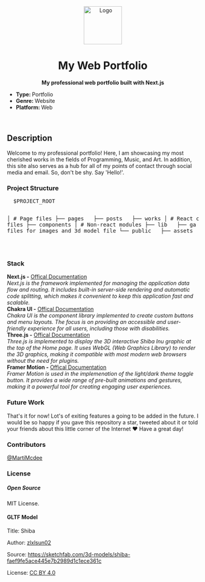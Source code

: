 <div style="text-align: center;">
  <img id="logo" src="https://www.rlogical.com/wp-content/uploads/2021/08/Rlogical-Blog-Images-thumbnail.png" alt="Logo" width="100"
    height="100" />
</div>
</p>
<h1 style="text-align: center;">My Web Portfolio</h1>

<p style="text-align: center;">
  <b>My professional web portfolio built with Next.js</b></br>
  <sub>
    <ul>
      <li><b>Type: </b><span> Portfolio</span></li>
      <li><b>Genre: </b><span> Website</span></li>
      <li><b>Platform: </b><span> Web</span></li>
    </ul>
  </sub>
</p>

<br />
<h2>Description</h2>
Welcome to my professional portfolio! Here, I am showcasing my most cherished works in the fields of Programming, Music, and Art. In addition, this site also serves as a hub for all of my points of contact through social media and email. So, don't be shy. Say 'Hello!'.
<br />

<h3>Project Structure</h3>
<pre>
  $PROJECT_ROOT

  │ # Page files
  ├── pages
  &nbsp;&nbsp;├── posts
  &nbsp;&nbsp;├── works
  │ # React component files
  ├── components
  │ # Non-react modules
  ├── lib
  &nbsp;&nbsp;├── ga
  │ # Static files for images and 3d model file
  └── public
  &nbsp;&nbsp;├── assets
  &nbsp;&nbsp;├── images
</pre>

<br />

<h3>Stack</h3>
<strong>Next.js -</strong>
<a href="https://nextjs.org/docs"> Offical Documentation </a><br />
<em>Next.js is the framework implemented for managing the application data flow and routing. It includes built-in server-side rendering and automatic code splitting, which makes it convenient to keep this application fast and scalable. </em><br />
<strong>Chakra UI -</strong>
<a href="https://chakra-ui.com/docs"> Offical Documentation </a><br />
<em>Chakra UI is the component library implemented to create custom buttons and menu layouts. The focus is on providing an accessible and user-friendly experience for all users, including those with disabilities.</em>
<br />
<strong>Three.js -</strong>
<a href="https://threejs.org/docs/"> Offical Documentation </a><br />
<em>Three.js is implemented to display the 3D interactive Shiba Inu graphic at the top of the Home page.  It uses WebGL (Web Graphics Library) to render the 3D graphics, making it compatible with most modern web browsers without the need for plugins.</em>
<br />
<strong>Framer Motion -</strong>
<a href="https://www.framer.com/docs/"> Offical Documentation </a><br />
<em>Framer Motion is used in the implemenation of the light/dark theme toggle button.  It provides a wide range of pre-built animations and gestures, making it a powerful tool for creating engaging user experiences.</em>
<br />

<h3>Future Work</h3>
That's it for now! Lot's of exiting features a going to be added in the future. I would be so happy if you
gave this repository a star, tweeted about it or told your friends about this little corner of the Internet ❤️
Have a great day!
<br />

<h3>Contributors</h3>
<a href="https://twitter.com/MartiMcdee" target="_blank">@MartiMcdee</a>

<h3>License</h3>

<h5>Open Source</h5>

MIT License.

<h4>GLTF Model</h4>

<p>Title: Shiba</p>
<p>Author: <a href="https://sketchfab.com/zlxlsun02" target="_blank">zlxlsun02</a></p>
<p>Source: <a href="https://sketchfab.com/3d-models/shiba-faef9fe5ace445e7b2989d1c1ece361c" target="_blank">https://sketchfab.com/3d-models/shiba-faef9fe5ace445e7b2989d1c1ece361c</a></p>
<p>License: <a href="https://creativecommons.org/licenses/by/4.0/" target="_blank">CC BY 4.0</a></p>
